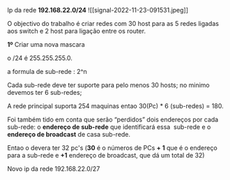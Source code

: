 Ip da rede <strong> 192.168.22.0/24</strong>
![[signal-2022-11-23-091531.jpeg]]

O objectivo do trabalho é criar redes com 30 host para as 5 redes ligadas aos switch e 2 host para ligação entre os router.

<strong>1º</strong> Criar uma nova mascara 

o /24 é 255.255.255.0.

a formula de sub-rede : 2^n

Cada sub-rede deve ter suporte para pelo menos 30 hosts;
no minimo devemos ter 6 sub-redes;

A rede principal suporta 254 maquinas entao 30(Pc) * 6 (sub-redes) = 180.

Foi também tido em conta que serão “perdidos” dois endereços por cada sub-rede: o **endereço de sub-rede** que identificará essa  sub-rede e o **endereço de broadcast** de casa sub-rede.

Entao o devera ter 32 pc's (**30** é o números de PCs **+ 1** que é o endereço para a sub-rede e **+1** endereço de broadcast, que dá um total de 32)

Novo ip da rede 192.168.22.0/27